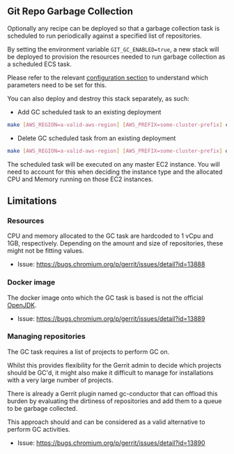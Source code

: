 ## Git Repo Garbage Collection

Optionally any recipe can be deployed so that a garbage collection task is
scheduled to run periodically against a specified list of repositories.

By setting the environment variable `GIT_GC_ENABLED=true`, a new stack will be
deployed to provision the resources needed to run garbage collection as a
scheduled ECS task.

Please refer to the relevant [configuration section](../../Configuration.md#scheduled-git-garbage-collection)
to understand which parameters need to be set for this.

You can also deploy and destroy this stack separately, as such:

* Add GC scheduled task to an existing deployment
```bash
make [AWS_REGION=a-valid-aws-region] [AWS_PREFIX=some-cluster-prefix] create-scheduled-gc-task
```
* Delete GC scheduled task from an existing deployment
```bash
make [AWS_REGION=a-valid-aws-region] [AWS_PREFIX=some-cluster-prefix] delete-scheduled-gc-task
```

The scheduled task will be executed on any master EC2 instance.
You will need to account for this when deciding the instance type and the
allocated CPU and Memory running on those EC2 instances.

## Limitations

### Resources

CPU and memory allocated to the GC task are hardcoded to 1 vCpu and 1GB,
respectively. Depending on the amount and size of repositories, these might not
be fitting values.

* Issue: https://bugs.chromium.org/p/gerrit/issues/detail?id=13888

### Docker image

The docker image onto which the GC task is based is not the official
[OpenJDK](https://hub.docker.com/_/openjdk).

* Issue: https://bugs.chromium.org/p/gerrit/issues/detail?id=13889

### Managing repositories

The GC task requires a list of projects to perform GC on.

Whilst this provides flexibility for the Gerrit admin to decide which projects
should be GC'd, it might also make it difficult to manage for installations with
a very large number of projects.

There is already a Gerrit plugin named gc-conductor that can offload this burden
by evaluating the dirtiness of repositories and add them to a queue to be
garbage collected.

This approach should and can be considered as a valid alternative to perform GC
activities.

* Issue: https://bugs.chromium.org/p/gerrit/issues/detail?id=13890